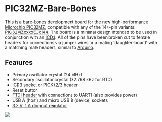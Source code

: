 PIC32MZ-Bare-Bones
==================

This is a bare-bones development board for the new high-performance [Microchip PIC32MZ](http://www.microchip.com/pagehandler/en-us/press-release/microchips-pic32mz-32-bit-mcus.html), compatible with any of the 144-pin variants: [PIC32MZxxxxECx144](http://www.microchip.com/wwwproducts/Devices.aspx?product=PIC32MZ2048ECH144).  The board is a minimal design intended to be used in conjunction with an [ICD3](http://www.microchip.com/stellent/idcplg?IdcService=SS_GET_PAGE&nodeId=1406&dDocName=en537580).  All of the pins have been broken out to female headers for connections via jumper wires or a mating 'daughter-board' with a matching male headers, similar to [Arduino](http://arduino.cc/).

Features
--------

* Primary oscillator crystal (24 MHz)
* Secondary oscillator crystal (32.768 kHz for RTC)
* [ICD3](http://www.microchip.com/stellent/idcplg?IdcService=SS_GET_PAGE&nodeId=1406&dDocName=en537580) socket or [PICKit2/3](http://www.microchip.com/stellent/idcplg?IdcService=SS_GET_PAGE&nodeId=1406&dDocName=en538340&redirects=pickit3) header
* Reset button
* [FTDI header](https://www.sparkfun.com/products/9716) with connections to UART1 (also provides power)
* USB A (host) and micro USB B (device) sockets
* [3.3 V, 1 A dropout regulator](http://www.analog.com/en/power-management/linear-regulators/adp3338/products/product.html)

<img src="https://raw.github.com/xioTechnologies/PIC32MZ-Bare-Bones/master/PCB%20In%20Eagle.png"/>
